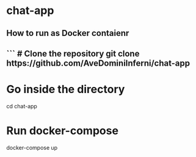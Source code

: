 <h1>chat-app</h1>
<h2>How to run as Docker contaienr<h2>
 ```
 # Clone the repository
git clone https://github.com/AveDominiInferni/chat-app

# Go inside the directory
cd chat-app

# Run docker-compose
docker-compose up
 ```
